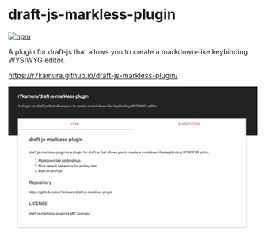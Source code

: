 # draft-js-markless-plugin

[![npm](https://img.shields.io/npm/v/draft-js-markless-plugin.svg)](https://www.npmjs.com/package/draft-js-markless-plugin)

A plugin for draft-js that allows you to create a markdown-like keybinding WYSIWYG editor.

https://r7kamura.github.io/draft-js-markless-plugin/

[![demo](/images/demo.gif)](https://r7kamura.github.io/draft-js-markless-plugin/)

